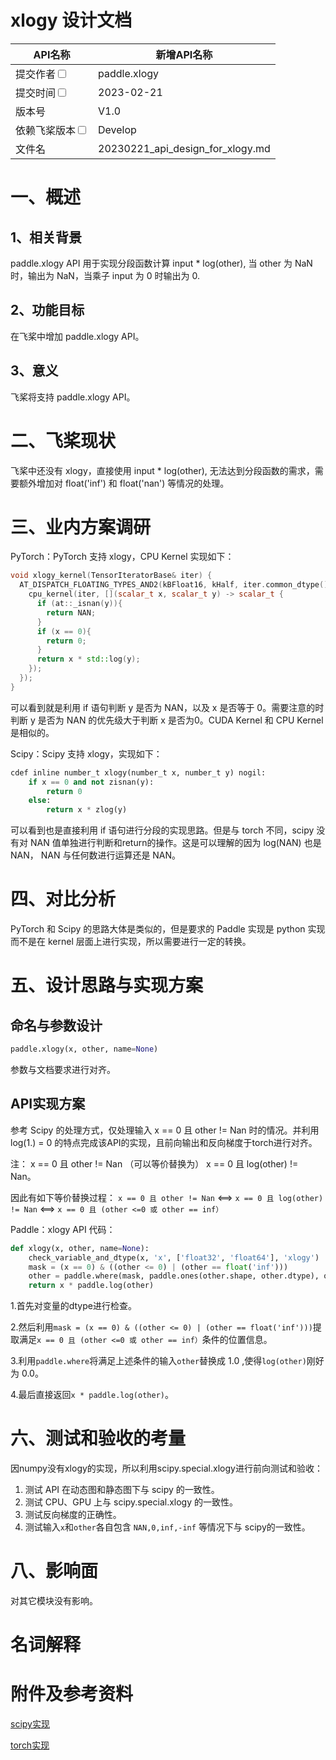 # xlogy 设计文档

| API名称                                                      | 新增API名称                               |
| ------------------------------------------------------------ | ----------------------------------------- |
| 提交作者<input type="checkbox" class="rowselector hidden">   | paddle.xlogy                         |
| 提交时间<input type="checkbox" class="rowselector hidden">   | 2023-02-21                                |
| 版本号                                                       | V1.0                                      |
| 依赖飞桨版本<input type="checkbox" class="rowselector hidden"> | Develop                                   |
| 文件名                                                       | 20230221_api_design_for_xlogy.md<br> |


# 一、概述

## 1、相关背景

paddle.xlogy API 用于实现分段函数计算 input * log(other), 当 other 为 NaN时，输出为 NaN，当乘子 input 为 0 时输出为 0.

## 2、功能目标

在飞桨中增加 paddle.xlogy API。

## 3、意义

飞桨将支持 paddle.xlogy API。

# 二、飞桨现状

飞桨中还没有 xlogy，直接使用 input * log(other), 无法达到分段函数的需求，需要额外增加对 float('inf') 和 float('nan') 等情况的处理。


# 三、业内方案调研

PyTorch：PyTorch 支持 xlogy，CPU Kernel 实现如下：

```c++
void xlogy_kernel(TensorIteratorBase& iter) {
  AT_DISPATCH_FLOATING_TYPES_AND2(kBFloat16, kHalf, iter.common_dtype(), "xlogy_cpu", [&]() {
    cpu_kernel(iter, [](scalar_t x, scalar_t y) -> scalar_t {
      if (at::_isnan(y)){
        return NAN;
      }
      if (x == 0){
        return 0;
      }
      return x * std::log(y);
    });
  });
}
```

可以看到就是利用 if 语句判断 y 是否为 NAN，以及 x 是否等于 0。需要注意的时判断 y 是否为 NAN 的优先级大于判断 x 是否为0。CUDA Kernel 和 CPU Kernel 是相似的。

Scipy：Scipy 支持 xlogy，实现如下：

```python
cdef inline number_t xlogy(number_t x, number_t y) nogil:
    if x == 0 and not zisnan(y):
        return 0
    else:
        return x * zlog(y)
```

可以看到也是直接利用 if 语句进行分段的实现思路。但是与 torch 不同，scipy 没有对 NAN 值单独进行判断和return的操作。这是可以理解的因为 log(NAN) 也是NAN， NAN 与任何数进行运算还是 NAN。

# 四、对比分析

PyTorch 和 Scipy 的思路大体是类似的，但是要求的 Paddle 实现是 python 实现而不是在 kernel 层面上进行实现，所以需要进行一定的转换。

# 五、设计思路与实现方案

## 命名与参数设计

```python
paddle.xlogy(x, other, name=None)
```

参数与文档要求进行对齐。

## API实现方案

参考 Scipy 的处理方式，仅处理输入 x == 0 且 other != Nan 时的情况。并利用 log(1.) = 0 的特点完成该API的实现，且前向输出和反向梯度于torch进行对齐。

注： x == 0 且 other != Nan （可以等价替换为） x == 0 且 log(other) != Nan。

因此有如下等价替换过程： 
`x == 0 且 other != Nan` <==> `x == 0 且 log(other) != Nan` <==> `x == 0 且 (other <=0 或 other == inf）`

Paddle：xlogy API 代码：
```python
def xlogy(x, other, name=None):
    check_variable_and_dtype(x, 'x', ['float32', 'float64'], 'xlogy')
    mask = (x == 0) & ((other <= 0) | (other == float('inf')))
    other = paddle.where(mask, paddle.ones(other.shape, other.dtype), other)
    return x * paddle.log(other)
```

1.首先对变量的dtype进行检查。

2.然后利用`mask = (x == 0) & ((other <= 0) | (other == float('inf')))`提取满足`x == 0 且 (other <=0 或 other == inf）`条件的位置信息。

3.利用`paddle.where`将满足上述条件的输入`other`替换成 1.0 ,使得`log(other)`刚好为 0.0。

4.最后直接返回`x * paddle.log(other)`。


# 六、测试和验收的考量

因numpy没有xlogy的实现，所以利用scipy.special.xlogy进行前向测试和验收：

1. 测试 API 在动态图和静态图下与 scipy 的一致性。
2. 测试 CPU、GPU 上与 scipy.special.xlogy 的一致性。
3. 测试反向梯度的正确性。
4. 测试输入`x`和`other`各自包含 `NAN,0,inf,-inf` 等情况下与 scipy的一致性。

# 八、影响面

对其它模块没有影响。

# 名词解释

# 附件及参考资料
[scipy实现](https://github.com/scipy/scipy/blob/main/scipy/special/_xlogy.pxd)

[torch实现](https://github.com/pytorch/pytorch/blob/master/aten/src/ATen/native/cpu/BinaryOpsKernel.cpp#L1081)
